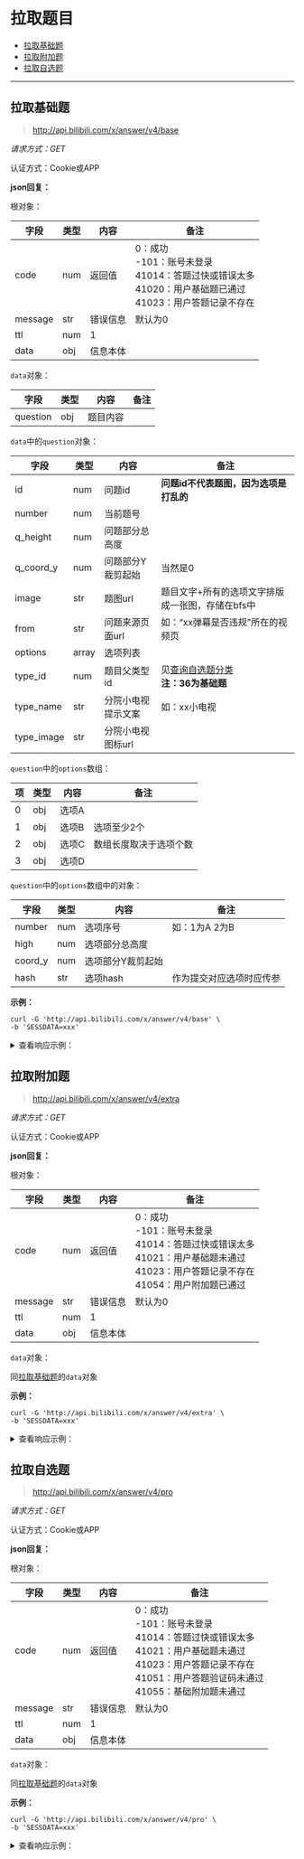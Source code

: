 # 拉取题目

- [拉取基础题](#拉取基础题)
- [拉取附加题](#拉取附加题)
- [拉取自选题](#拉取自选题)

---

## 拉取基础题

> http://api.bilibili.com/x/answer/v4/base

*请求方式：GET*

认证方式：Cookie或APP

**json回复：**

根对象：

| 字段    | 类型 | 内容     | 备注                                                         |
| ------- | ---- | -------- | ------------------------------------------------------------ |
| code    | num  | 返回值   | 0：成功<br />-101：账号未登录<br />41014：答题过快或错误太多<br />41020：用户基础题已通过<br />41023：用户答题记录不存在 |
| message | str  | 错误信息 | 默认为0                                                      |
| ttl     | num  | 1        |                                                              |
| data    | obj  | 信息本体 |                                                              |

`data`对象：

| 字段     | 类型 | 内容     | 备注 |
| -------- | ---- | -------- | ---- |
| question | obj  | 题目内容 |      |

`data`中的`question`对象：

| 字段       | 类型  | 内容               | 备注                                                         |
| ---------- | ----- | ------------------ | ------------------------------------------------------------ |
| id         | num   | 问题id             | **问题id不代表题图，因为选项是打乱的**                       |
| number     | num   | 当前题号           |                                                              |
| q_height   | num   | 问题部分总高度     |                                                              |
| q_coord_y  | num   | 问题部分Y裁剪起始  | 当然是0                                                      |
| image      | str   | 题图url            | 题目文字+所有的选项文字排版成一张图，存储在bfs中             |
| from       | str   | 问题来源页面url    | 如：“xx弹幕是否违规”所在的视频页                             |
| options    | array | 选项列表           |                                                              |
| type_id    | num   | 题目父类型id       | 见[查询自选题分类](info.md#查询自选题分类)<br />**注：36为基础题** |
| type_name  | str   | 分院小电视提示文案 | 如：xx小电视                                                 |
| type_image | str   | 分院小电视图标url  |                                                              |

`question`中的`options`数组：

| 项   | 类型 | 内容  | 备注                   |
| ---- | ---- | ----- | ---------------------- |
| 0    | obj  | 选项A |                        |
| 1    | obj  | 选项B | 选项至少2个            |
| 2    | obj  | 选项C | 数组长度取决于选项个数 |
| 3    | obj  | 选项D |                        |

`question`中的`options`数组中的对象：

| 字段    | 类型 | 内容              | 备注                     |
| ------- | ---- | ----------------- | ------------------------ |
| number  | num  | 选项序号          | 如：1为A 2为B            |
| high    | num  | 选项部分总高度    |                          |
| coord_y | num  | 选项部分Y裁剪起始 |                          |
| hash    | str  | 选项hash          | 作为提交对应选项时应传参 |

**示例：**

```shell
curl -G 'http://api.bilibili.com/x/answer/v4/base' \
-b 'SESSDATA=xxx'
```

<details>
<summary>查看响应示例：</summary>

```json
{
  "code": 0,
  "message": "0",
  "ttl": 1,
  "data": {
    "question": {
      "id": 6511,
      "number": 1,
      "q_height": 38.4,
      "q_coord_y": 0,
      "image": "https://i0.hdslb.com/bfs/member/9d7f1f1f0b7478a621d1b998a5a98982.png",
      "from": "",
      "options": [
        {
          "number": 1,
          "high": 42,
          "coord_y": 38.4,
          "hash": "f7619d6c2040d44f39dc87a7aa34fb9e"
        },
        {
          "number": 2,
          "high": 42,
          "coord_y": 80.4,
          "hash": "dce5140040f40ca4030783585684369d"
        }
      ],
      "type_id": 36,
      "type_name": "小电视校长",
      "type_image": "https://i0.hdslb.com/bfs/face/7b67c0c0da64a6ab059ff49bb0d4b92988b91806.png"
    }
  }
}
```
</details>

## 拉取附加题

> http://api.bilibili.com/x/answer/v4/extra

*请求方式：GET*

认证方式：Cookie或APP

**json回复：**

根对象：

| 字段    | 类型 | 内容     | 备注                                                         |
| ------- | ---- | -------- | ------------------------------------------------------------ |
| code    | num  | 返回值   | 0：成功<br />-101：账号未登录<br />41014：答题过快或错误太多<br />41021：用户基础题未通过<br />41023：用户答题记录不存在<br />41054：用户附加题已通过 |
| message | str  | 错误信息 | 默认为0                                                      |
| ttl     | num  | 1        |                                                              |
| data    | obj  | 信息本体 |                                                              |

`data`对象：

同[拉取基础题](#拉取基础题)的`data`对象

**示例：**

```shell
curl -G 'http://api.bilibili.com/x/answer/v4/extra' \
-b 'SESSDATA=xxx'
```

<details>
<summary>查看响应示例：</summary>

```json
{
    "code": 0,
    "message": "0",
    "ttl": 1,
    "data": {
        "question": {
            "id": 11492,
            "number": 44,
            "q_height": 76.8,
            "q_coord_y": 0,
            "image": "https://i0.hdslb.com/bfs/member/b6c846613bd0b44cd7c8af1d83e3f0c2.png",
            "from": "https://www.bilibili.com/video/av14659093",
            "options": [
                {
                    "number": 1,
                    "high": 42,
                    "coord_y": 76.8,
                    "hash": "ca15e6009047cf82358c50ab90fd8d9e"
                },
                {
                    "number": 2,
                    "high": 42,
                    "coord_y": 118.8,
                    "hash": "60e86a1c736c68da3462f66377e4e8ca"
                }
            ],
            "type_id": 36,
            "type_name": "小电视校长",
            "type_image": "https://i0.hdslb.com/bfs/face/7b67c0c0da64a6ab059ff49bb0d4b92988b91806.png"
        }
    }
}
```
</details>

## 拉取自选题

> http://api.bilibili.com/x/answer/v4/pro 

*请求方式：GET*

认证方式：Cookie或APP

**json回复：**

根对象：

| 字段    | 类型 | 内容     | 备注                                                         |
| ------- | ---- | -------- | ------------------------------------------------------------ |
| code    | num  | 返回值   | 0：成功<br />-101：账号未登录<br />41014：答题过快或错误太多<br />41021：用户基础题未通过<br />41023：用户答题记录不存在<br />41051：用户答题验证码未通过<br />41055：基础附加题未通过 |
| message | str  | 错误信息 | 默认为0                                                      |
| ttl     | num  | 1        |                                                              |
| data    | obj  | 信息本体 |                                                              |

`data`对象：

同[拉取基础题](#拉取基础题)的`data`对象

**示例：**

```shell
curl -G 'http://api.bilibili.com/x/answer/v4/pro' \
-b 'SESSDATA=xxx'
```

<details>
<summary>查看响应示例：</summary>

```json
{
    "code": 0,
    "message": "0",
    "ttl": 1,
    "data": {
        "question": {
            "id": 824,
            "number": 54,
            "q_height": 38.4,
            "q_coord_y": 0,
            "image": "https://i0.hdslb.com/bfs/member/417e02be5652f79d0312fa2fcee28869.png",
            "from": "",
            "options": [
                {
                    "number": 1,
                    "high": 42,
                    "coord_y": 38.4,
                    "hash": "c4574c23cf728c19abeab3e7525258d4"
                },
                {
                    "number": 2,
                    "high": 42,
                    "coord_y": 80.4,
                    "hash": "ffd48760758fbb8a2c183d1d04f692f8"
                },
                {
                    "number": 3,
                    "high": 42,
                    "coord_y": 122.4,
                    "hash": "898d414dff49fe20c4a1da1e148fadb2"
                },
                {
                    "number": 4,
                    "high": 42,
                    "coord_y": 164.4,
                    "hash": "09018443f09d8ef4f6fec5e96e082270"
                }
            ],
            "type_id": 1,
            "type_name": "游戏小电视",
            "type_image": "https://i0.hdslb.com/bfs/face/6590bee26086fed66ee7cc5bac26a32d2f733037.png"
        }
    }
}
```

</details>

